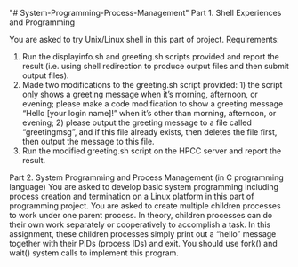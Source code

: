 "# System-Programming-Process-Management" 
Part 1. Shell Experiences and Programming

You are asked to try Unix/Linux shell in this part of project.
Requirements:

1. Run the displayinfo.sh and greeting.sh scripts provided and report the result (i.e. using
shell redirection to produce output files and then submit output files).
2. Made two modifications to the greeting.sh script provided: 1) the script only shows a
greeting message when it’s morning, afternoon, or evening; please make a code
modification to show a greeting message “Hello [your login name]!” when it’s other than
morning, afternoon, or evening; 2) please output the greeting message to a file called
“greetingmsg”, and if this file already exists, then deletes the file first, then output the
message to this file.
3. Run the modified greeting.sh script on the HPCC server and report the result.

Part 2. System Programming and Process Management (in C programming language)
You are asked to develop basic system programming including process creation and termination
on a Linux platform in this part of programming project. You are asked to create multiple
children processes to work under one parent process. In theory, children processes can do their
own work separately or cooperatively to accomplish a task. In this assignment, these children
processes simply print out a “hello” message together with their PIDs (process IDs) and exit.
You should use fork() and wait() system calls to implement this program.
